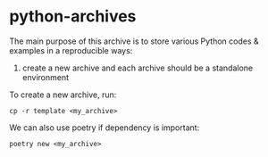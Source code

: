# python-archives

The main purpose of this archive is to store various Python codes & examples in a reproducible ways: 
1. create a new archive and each archive should be a standalone environment

To create a new archive, run: 

```shell
cp -r template <my_archive>
```

We can also use poetry if dependency is important: 

```shell 
poetry new <my_archive>
```


